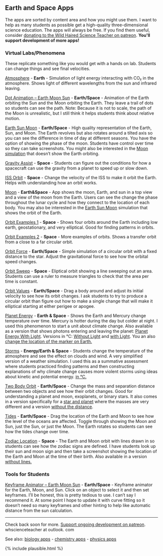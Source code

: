 ## Earth and Space Apps

The apps are sorted by content area and how you might use them. I want to help as many students as possible get a high-quality three-dimensional science education. The apps will always be free. If you find them useful, consider [donating to the Wild Haired Science Teacher on patreon](https://www.patreon.com/whscienceteacher). **You'll support development of more apps!**

### Virtual Labs/Phenomena
These replicate something like you would get with a hands on lab. Students can change things and see final velocities. 

[Atmosphere](/atmosphere/) - **Earth** - Simulation of light energy interacting with CO₂ in the atmosphere. Shows light of different wavelengths from the sun and infrared leaving. 

[Dot Animation – Earth Moon Sun](./dotanimation/earthmoonsun/) - **Earth/Space** - Animation of the Earth orbiting the Sun and the Moon orbiting the Earth. They leave a trail of dots so students can see the path. Note: Because it is not to scale, the path of the Moon is unrealistic, but I still think it helps students think about relative motion.   

[Earth Sun Moon](./earthsunmoon/) - **Earth/Space** - High quality representation of the Earth, Sun, and Moon. The Earth revolves but also rotates around a tilted axis so you can see the difference in time of day at different seasons. You have the option of showing the phase of the moon. Students have control over time so they can take screenshots.  You might also be interested in the [Moon simulation]( ./moon/) that doesn’t show the Earth orbiting.

[Gravity Assist](/gravityassist/) - **Space** - Students can figure out the conditions for how a spacecraft can use the gravity from a planet to speed up or slow down. 

[ISS Orbit](/issorbit/) - **Space** - Change the velocity of the ISS to make it orbit the Earth. Helps with understanding how an orbit works.

[Moon](/moon/) - **Earth&Space** - App shows the moon, Earth, and sun in a top view and a view of the moon from the Earth. Users can see the change the phase throughout the lunar cycle and how they connect to the location of each body. You may also be interested in the [Earth Sun Moon](./earthsunmoon/) simulation that shows the orbit of the Earth. 

[Orbit Examples 1](/orbit1/) - **Space** - Shows four orbits around the Earth including low earth, geostationary, and very elliptical. Good for finding patterns in orbits.

[Orbit Examples 2](/orbit2/) - **Space** - More examples of orbits. Shows a transfer orbit from a close to a far circular orbit. 

[Orbit Force](./orbitforce/simple/) - **Earth/Space** - Simple simulation of a circular orbit with a fixed distance to the star. Adjust the gravitational force to see how the orbital speed changes.   

[Orbit Sweep](/kepler2/) - **Space** - Eliptical orbit showing a line sweeping out an area. Students can use a ruler to measure triangles to check that the area per time is constant. 

[Orbit Values](./orbitvalues/) - **Earth/Space** - Drag a body around and adjust its initial velocity to see how its orbit changes. I ask students to try to produce a circular orbit than figure out how to make a single change that will make it elliptical starting at either perigee or apogee. 

[Planet Energy](/planetenergy/) - **Earth & Space** - Shows the Earth and Mercury change temperature over time. Mercury is hotter during the day but colder at night. I used this phenomenon to start a unit about climate change. Also available as a version that shows photons entering and leaving the planet: [Planet Energy With Light](/plantenergywithlight/). Versions in °C: [Without Light](/planetenergyc/) and [with Light](/planetenergywithlightc/). You an also [change the location of the marker on Earth.](planetenergy/planetenergylocation.md)

[Storms](/storms/) - **Energy/Earth & Space** - Students change the temperature of the atmosphere and see the effect on clouds and wind. A very simplified version of a weather simulation. I used this as a summative assessment where students practiced finding patterns and then constructing explanations of why climate change causes more violent storms using ideas about kinetic and potential energy. [in °C.](/stormsc/)

[Two Body Orbit](./twobodyorbit/distance/) - **Earth/Space** - Change the mass and separation distance between two objects and see how their orbit changes. Good for understanding a planet and moon, exoplanets, or binary stars. It also comes in a version specifically for a [star and planet](./twobodyorbit/sunandplanet/) where the masses are very different and a version [without the distance](./twobodyorbit/distance/).

[Tides](./tides/) - **Earth/Space** - Drag the location of the Earth and Moon to see how the level of the oceans are affected. Toggle through showing the Moon and Sun, just the Sun, or just the Moon. The Earth rotates so students can see how the tides change over time. 

[Zodiac Location](./zodiac/locations/#lines) - **Space** - The Earth and Moon orbit with lines drawn in so students can see how the zodiac signs are defined. I have students look up their sun and moon sign and then take a screenshot showing the location of the Earth and Moon at the time of their birth. Also available in a version [without lines.](./zodiac/locations/)

### Tools for Students

[Keyframe Animator – Earth Moon Sun](./keyframe/earthmoonsun/) - **Earth/Space** - Keyframe animator for the Earth, Moon, and Sun.  Click on an object to select it and then set keyframes. I’ll be honest, this is pretty tedious to use. I can’t say I recommend it. At some point I hope to update it with curve fitting so it doesn’t need so many keyframes and other hinting to help like automatic distance from the sun calculation. 

---

Check back soon for more. [Support ongoing development on patreon](https://www.patreon.com/whscienceteacher). whscienceteacher at outlook. com

See also: [biology apps](biology.md) - [chemistry apps](chemistry.md) - [physics apps](physics.md)


{% include plausible.html %}
